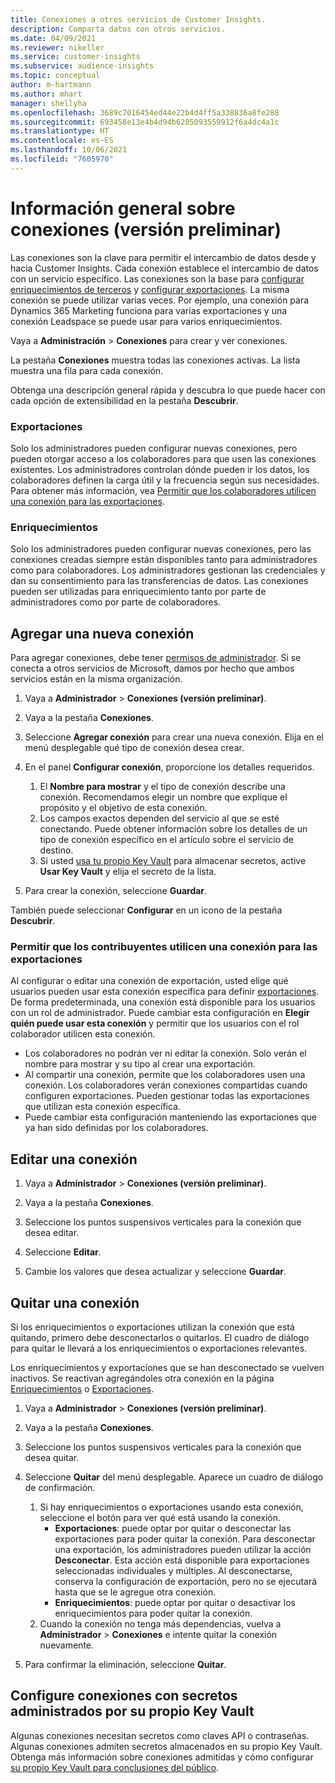 ```yaml
---
title: Conexiones a otros servicios de Customer Insights.
description: Comparta datos con otros servicios.
ms.date: 04/09/2021
ms.reviewer: nikeller
ms.service: customer-insights
ms.subservice: audience-insights
ms.topic: conceptual
author: m-hartmann
ms.author: mhart
manager: shellyha
ms.openlocfilehash: 3689c7016454ed44e22b4d4ff5a338836a8fe288
ms.sourcegitcommit: 693458e13e4b4d94b6205093559912f6a4dc4a1c
ms.translationtype: HT
ms.contentlocale: es-ES
ms.lasthandoff: 10/06/2021
ms.locfileid: "7605970"
---
```

# <a name="connections-preview-overview"></a>Información general sobre conexiones (versión preliminar)

Las conexiones son la clave para permitir el intercambio de datos desde y hacia Customer Insights. Cada conexión establece el intercambio de datos con un servicio específico. Las conexiones son la base para [configurar enriquecimientos de terceros](enrichment-hub.md) y [configurar exportaciones](export-destinations.md). La misma conexión se puede utilizar varias veces. Por ejemplo, una conexión para Dynamics 365 Marketing funciona para varias exportaciones y una conexión Leadspace se puede usar para varios enriquecimientos.

Vaya a **Administración** > **Conexiones** para crear y ver conexiones.

La pestaña **Conexiones** muestra todas las conexiones activas. La lista muestra una fila para cada conexión. 

Obtenga una descripción general rápida y descubra lo que puede hacer con cada opción de extensibilidad en la pestaña **Descubrir**.

### <a name="exports"></a>Exportaciones

Solo los administradores pueden configurar nuevas conexiones, pero pueden otorgar acceso a los colaboradores para que usen las conexiones existentes. Los administradores controlan dónde pueden ir los datos, los colaboradores definen la carga útil y la frecuencia según sus necesidades. Para obtener más información, vea [Permitir que los colaboradores utilicen una conexión para las exportaciones](#allow-contributors-to-use-a-connection-for-exports).

### <a name="enrichments"></a>Enriquecimientos

Solo los administradores pueden configurar nuevas conexiones, pero las conexiones creadas siempre están disponibles tanto para administradores como para colaboradores. Los administradores gestionan las credenciales y dan su consentimiento para las transferencias de datos. Las conexiones pueden ser utilizadas para enriquecimiento tanto por parte de administradores como por parte de colaboradores.

## <a name="add-a-new-connection"></a>Agregar una nueva conexión

Para agregar conexiones, debe tener [permisos de administrador](permissions.md). Si se conecta a otros servicios de Microsoft, damos por hecho que ambos servicios están en la misma organización.

1. Vaya a **Administrador** > **Conexiones (versión preliminar)**.

1. Vaya a la pestaña **Conexiones**.

1. Seleccione **Agregar conexión** para crear una nueva conexión. Elija en el menú desplegable qué tipo de conexión desea crear.

1. En el panel **Configurar conexión**, proporcione los detalles requeridos. 
   1. El **Nombre para mostrar** y el tipo de conexión describe una conexión. Recomendamos elegir un nombre que explique el propósito y el objetivo de esta conexión.
   1. Los campos exactos dependen del servicio al que se esté conectando. Puede obtener información sobre los detalles de un tipo de conexión específico en el artículo sobre el servicio de destino.
   1. Si usted [usa tu propio Key Vault](use-azure-key-vault.md) para almacenar secretos, active **Usar Key Vault** y elija el secreto de la lista.

1. Para crear la conexión, seleccione **Guardar**.

También puede seleccionar **Configurar** en un icono de la pestaña **Descubrir**.

### <a name="allow-contributors-to-use-a-connection-for-exports"></a>Permitir que los contribuyentes utilicen una conexión para las exportaciones

Al configurar o editar una conexión de exportación, usted elige qué usuarios pueden usar esta conexión específica para definir [exportaciones](export-destinations.md). De forma predeterminada, una conexión está disponible para los usuarios con un rol de administrador. Puede cambiar esta configuración en **Elegir quién puede usar esta conexión** y permitir que los usuarios con el rol colaborador utilicen esta conexión.

- Los colaboradores no podrán ver ni editar la conexión. Solo verán el nombre para mostrar y su tipo al crear una exportación.
- Al compartir una conexión, permite que los colaboradores usen una conexión. Los colaboradores verán conexiones compartidas cuando configuren exportaciones. Pueden gestionar todas las exportaciones que utilizan esta conexión específica.
- Puede cambiar esta configuración manteniendo las exportaciones que ya han sido definidas por los colaboradores.

## <a name="edit-a-connection"></a>Editar una conexión

1. Vaya a **Administrador** > **Conexiones (versión preliminar)**.

1. Vaya a la pestaña **Conexiones**.

1. Seleccione los puntos suspensivos verticales para la conexión que desea editar.

1. Seleccione **Editar**.

1. Cambie los valores que desea actualizar y seleccione **Guardar**.

## <a name="remove-a-connection"></a>Quitar una conexión

Si los enriquecimientos o exportaciones utilizan la conexión que está quitando, primero debe desconectarlos o quitarlos. El cuadro de diálogo para quitar le llevará a los enriquecimientos o exportaciones relevantes. 

Los enriquecimientos y exportaciones que se han desconectado se vuelven inactivos. Se reactivan agregándoles otra conexión en la página [Enriquecimientos](enrichment-hub.md) o [Exportaciones](export-destinations.md).

1. Vaya a **Administrador** > **Conexiones (versión preliminar)**.

1. Vaya a la pestaña **Conexiones**.

1. Seleccione los puntos suspensivos verticales para la conexión que desea quitar.

1. Seleccione **Quitar** del menú desplegable. Aparece un cuadro de diálogo de confirmación.

   1. Si hay enriquecimientos o exportaciones usando esta conexión, seleccione el botón para ver qué está usando la conexión.
      - **Exportaciones**: puede optar por quitar o desconectar las exportaciones para poder quitar la conexión. Para desconectar una exportación, los administradores pueden utilizar la acción **Desconectar**. Esta acción está disponible para exportaciones seleccionadas individuales y múltiples. Al desconectarse, conserva la configuración de exportación, pero no se ejecutará hasta que se le agregue otra conexión.
      - **Enriquecimientos**: puede optar por quitar o desactivar los enriquecimientos para poder quitar la conexión. 
   1. Cuando la conexión no tenga más dependencias, vuelva a **Administrador** > **Conexiones** e intente quitar la conexión nuevamente.

1. Para confirmar la eliminación, seleccione **Quitar**.

## <a name="set-up-connections-with-secrets-managed-by-your-own-key-vault"></a>Configure conexiones con secretos administrados por su propio Key Vault

Algunas conexiones necesitan secretos como claves API o contraseñas. Algunas conexiones admiten secretos almacenados en su propio Key Vault. Obtenga más información sobre conexiones admitidas y cómo configurar [su propio Key Vault para conclusiones del público](use-azure-key-vault.md).
